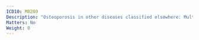 ```yaml
---
ICD10: M8280
Description: "Osteoporosis in other diseases classified elsewhere: Multiple sites"
Matters: No
Weight: 0
---
```

